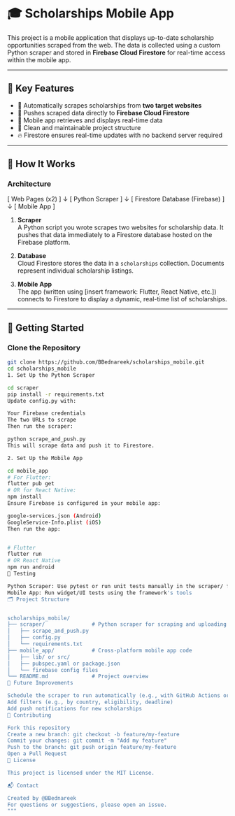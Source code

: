 # 🎓 Scholarships Mobile App

This project is a mobile application that displays up-to-date scholarship opportunities scraped from the web. The data is collected using a custom Python scraper and stored in **Firebase Cloud Firestore** for real-time access within the mobile app.

---

## 📌 Key Features

- 🔎 Automatically scrapes scholarships from **two target websites**
- 🔁 Pushes scraped data directly to **Firebase Cloud Firestore**
- 📱 Mobile app retrieves and displays real-time data
- 📂 Clean and maintainable project structure
- 🔥 Firestore ensures real-time updates with no backend server required

---

## 🧠 How It Works

### Architecture

[ Web Pages (x2) ]
↓
[ Python Scraper ]
↓
[ Firestore Database (Firebase) ]
↓
[ Mobile App ]


1. **Scraper**  
   A Python script you wrote scrapes two websites for scholarship data. It pushes that data immediately to a Firestore database hosted on the Firebase platform.

2. **Database**  
   Cloud Firestore stores the data in a `scholarships` collection. Documents represent individual scholarship listings.

3. **Mobile App**  
   The app (written using [insert framework: Flutter, React Native, etc.]) connects to Firestore to display a dynamic, real-time list of scholarships.

---

## 🚀 Getting Started

### Clone the Repository

```bash
git clone https://github.com/BBednareek/scholarships_mobile.git
cd scholarships_mobile
1. Set Up the Python Scraper

cd scraper
pip install -r requirements.txt
Update config.py with:

Your Firebase credentials
The two URLs to scrape
Then run the scraper:

python scrape_and_push.py
This will scrape data and push it to Firestore.

2. Set Up the Mobile App

cd mobile_app
# For Flutter:
flutter pub get
# OR for React Native:
npm install
Ensure Firebase is configured in your mobile app:

google-services.json (Android)
GoogleService-Info.plist (iOS)
Then run the app:


# Flutter
flutter run
# OR React Native
npm run android
🧪 Testing

Python Scraper: Use pytest or run unit tests manually in the scraper/ folder
Mobile App: Run widget/UI tests using the framework's tools
🗂️ Project Structure


scholarships_mobile/
├── scraper/               # Python scraper for scraping and uploading
│   ├── scrape_and_push.py
│   ├── config.py
│   └── requirements.txt
├── mobile_app/            # Cross-platform mobile app code
│   ├── lib/ or src/
│   ├── pubspec.yaml or package.json
│   └── firebase config files
└── README.md              # Project overview
📅 Future Improvements

Schedule the scraper to run automatically (e.g., with GitHub Actions or a cron job)
Add filters (e.g., by country, eligibility, deadline)
Add push notifications for new scholarships
🤝 Contributing

Fork this repository
Create a new branch: git checkout -b feature/my-feature
Commit your changes: git commit -m "Add my feature"
Push to the branch: git push origin feature/my-feature
Open a Pull Request
📄 License

This project is licensed under the MIT License.

📬 Contact

Created by @BBednareek
For questions or suggestions, please open an issue.
"""